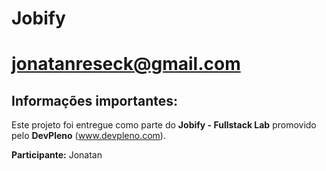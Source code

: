 # Jobify
# jonatanreseck@gmail.com

## Informações importantes:

Este projeto foi entregue como parte do **Jobify - Fullstack Lab** promovido pelo **DevPleno** (www.devpleno.com).

**Participante:** Jonatan